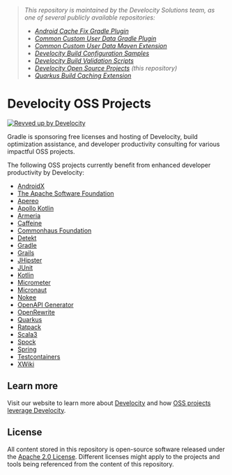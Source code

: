 > _This repository is maintained by the Develocity Solutions team, as one of several publicly available repositories:_
> - _[Android Cache Fix Gradle Plugin][android-cache-fix-plugin]_
> - _[Common Custom User Data Gradle Plugin][ccud-gradle-plugin]_
> - _[Common Custom User Data Maven Extension][ccud-maven-extension]_
> - _[Develocity Build Configuration Samples][develocity-build-config-samples]_
> - _[Develocity Build Validation Scripts][develocity-build-validation-scripts]_
> - _[Develocity Open Source Projects][develocity-oss-projects] (this repository)_
> - _[Quarkus Build Caching Extension][quarkus-build-caching-extension]_

# Develocity OSS Projects

[![Revved up by Develocity](https://img.shields.io/badge/Revved%20up%20by-Develocity-06A0CE?logo=Gradle&labelColor=02303A)](https://ge.solutions-team.gradle.com/scans)

Gradle is sponsoring free licenses and hosting of Develocity, build optimization assistance, and developer productivity consulting for various impactful OSS projects.

The following OSS projects currently benefit from enhanced developer productivity by Develocity:

- [AndroidX](https://ge.androidx.dev)
- [The Apache Software Foundation](https://develocity.apache.org)
- [Apereo](https://develocity.apereo.org)
- [Apollo Kotlin](https://ge.apollographql.com)
- [Armeria](https://ge.armeria.dev)
- [Caffeine](https://caffeine.gradle-enterprise.cloud)
- [Commonhaus Foundation](https://develocity.commonhaus.dev)
- [Detekt](https://ge.detekt.dev)
- [Gradle](https://ge.gradle.org)
- [Grails](https://ge.grails.org)
- [JHipster](https://ge.jhipster.tech)
- [JUnit](https://ge.junit.org)
- [Kotlin](https://ge.jetbrains.com)
- [Micrometer](https://ge.micrometer.io)
- [Micronaut](https://ge.micronaut.io)
- [Nokee](https://ge.nokee.dev)
- [OpenAPI Generator](https://ge.openapi-generator.tech)
- [OpenRewrite](https://ge.openrewrite.org)
- [Quarkus](https://ge.quarkus.io)
- [Ratpack](https://ge.ratpack.io)
- [Scala3](https://develocity.scala-lang.org)
- [Spock](https://ge.spockframework.org)
- [Spring](https://ge.spring.io)
- [Testcontainers](https://ge.testcontainers.org)
- [XWiki](https://ge.xwiki.org)

## Learn more

Visit our website to learn more about [Develocity][develocity] and how [OSS projects leverage Develocity](https://gradle.com/enterprise-customers/oss-projects/).

## License

All content stored in this repository is open-source software released under the [Apache 2.0 License][apache-license]. Different licenses might apply to the projects and tools being referenced from the content of this repository.

[android-cache-fix-plugin]: https://github.com/gradle/android-cache-fix-gradle-plugin
[ccud-gradle-plugin]: https://github.com/gradle/common-custom-user-data-gradle-plugin
[ccud-maven-extension]: https://github.com/gradle/common-custom-user-data-maven-extension
[develocity-build-config-samples]: https://github.com/gradle/develocity-build-config-samples
[develocity-build-validation-scripts]: https://github.com/gradle/develocity-build-validation-scripts
[develocity-oss-projects]: https://github.com/gradle/develocity-oss-projects
[quarkus-build-caching-extension]: https://github.com/gradle/quarkus-build-caching-extension
[develocity]: https://gradle.com/develocity
[apache-license]: https://www.apache.org/licenses/LICENSE-2.0.html
